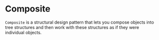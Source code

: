 # Composite

`Composite` is a structural design pattern that lets you compose objects into tree structures and then work with these
structures as if they were individual objects.